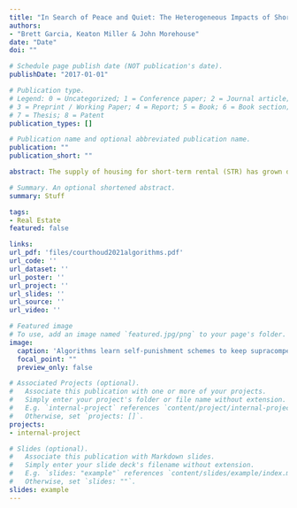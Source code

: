 ```yaml
---
title: "In Search of Peace and Quiet: The Heterogeneous Impacts of Short-Term Rentals on Housing Prices"
authors:
- "Brett Garcia, Keaton Miller & John Morehouse"
date: "Date"
doi: ""

# Schedule page publish date (NOT publication's date).
publishDate: "2017-01-01"

# Publication type.
# Legend: 0 = Uncategorized; 1 = Conference paper; 2 = Journal article;
# 3 = Preprint / Working Paper; 4 = Report; 5 = Book; 6 = Book section;
# 7 = Thesis; 8 = Patent
publication_types: []

# Publication name and optional abbreviated publication name.
publication: ""
publication_short: ""

abstract: The supply of housing for short-term rental (STR) has grown dramatically with the emergence of platforms such as Airbnb. This trend has led to contradictory concerns about increasing housing prices and negative externalities. We provide evidence that in some areas, STRs can decrease housing prices. Using a parsimonious model of housing occupancy with externalities, we show the marginal effect of STRs on housing prices depends on the net impact of STRs on local amenities. Using zip-code-level data from Los Angeles County, California, we show heterogeneity in the marginal effects of Airbnb listings on housing prices across localities. We then examine the consequences of a 2015 law restricting STRs within the City of Santa Monica in the coastal region of Los Angeles County. In that City, we estimate a negative relationship between the prevalence of STRs and housing prices. Using a differences-in-differences approach, we show that the 2015 law increased housing prices -- which can be rationalized by our theory. Finally, we provide evidence for a potential mechanism: "party-related" nuisance calls to the Santa Monica Police Department decreased after the policy was enacted.

# Summary. An optional shortened abstract.
summary: Stuff

tags:
- Real Estate
featured: false

links:
url_pdf: 'files/courthoud2021algorithms.pdf'
url_code: ''
url_dataset: ''
url_poster: ''
url_project: ''
url_slides: ''
url_source: ''
url_video: ''

# Featured image
# To use, add an image named `featured.jpg/png` to your page's folder. 
image:
  caption: 'Algorithms learn self-punishment schemes to keep supracompetitive prices'
  focal_point: ""
  preview_only: false

# Associated Projects (optional).
#   Associate this publication with one or more of your projects.
#   Simply enter your project's folder or file name without extension.
#   E.g. `internal-project` references `content/project/internal-project/index.md`.
#   Otherwise, set `projects: []`.
projects:
- internal-project

# Slides (optional).
#   Associate this publication with Markdown slides.
#   Simply enter your slide deck's filename without extension.
#   E.g. `slides: "example"` references `content/slides/example/index.md`.
#   Otherwise, set `slides: ""`.
slides: example
---
```

